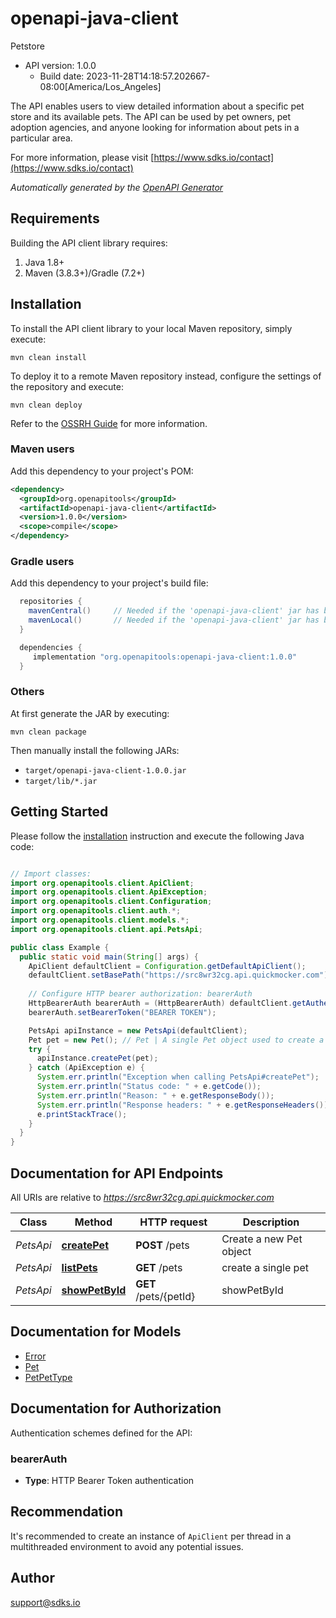 # openapi-java-client

Petstore
- API version: 1.0.0
  - Build date: 2023-11-28T14:18:57.202667-08:00[America/Los_Angeles]

The API enables users to view detailed information about a specific pet store and its available pets. The API can be used by pet owners, pet adoption agencies, and anyone looking for information about pets in a particular area.

  For more information, please visit [https://www.sdks.io/contact](https://www.sdks.io/contact)

*Automatically generated by the [OpenAPI Generator](https://openapi-generator.tech)*


## Requirements

Building the API client library requires:
1. Java 1.8+
2. Maven (3.8.3+)/Gradle (7.2+)

## Installation

To install the API client library to your local Maven repository, simply execute:

```shell
mvn clean install
```

To deploy it to a remote Maven repository instead, configure the settings of the repository and execute:

```shell
mvn clean deploy
```

Refer to the [OSSRH Guide](http://central.sonatype.org/pages/ossrh-guide.html) for more information.

### Maven users

Add this dependency to your project's POM:

```xml
<dependency>
  <groupId>org.openapitools</groupId>
  <artifactId>openapi-java-client</artifactId>
  <version>1.0.0</version>
  <scope>compile</scope>
</dependency>
```

### Gradle users

Add this dependency to your project's build file:

```groovy
  repositories {
    mavenCentral()     // Needed if the 'openapi-java-client' jar has been published to maven central.
    mavenLocal()       // Needed if the 'openapi-java-client' jar has been published to the local maven repo.
  }

  dependencies {
     implementation "org.openapitools:openapi-java-client:1.0.0"
  }
```

### Others

At first generate the JAR by executing:

```shell
mvn clean package
```

Then manually install the following JARs:

* `target/openapi-java-client-1.0.0.jar`
* `target/lib/*.jar`

## Getting Started

Please follow the [installation](#installation) instruction and execute the following Java code:

```java

// Import classes:
import org.openapitools.client.ApiClient;
import org.openapitools.client.ApiException;
import org.openapitools.client.Configuration;
import org.openapitools.client.auth.*;
import org.openapitools.client.models.*;
import org.openapitools.client.api.PetsApi;

public class Example {
  public static void main(String[] args) {
    ApiClient defaultClient = Configuration.getDefaultApiClient();
    defaultClient.setBasePath("https://src8wr32cg.api.quickmocker.com");
    
    // Configure HTTP bearer authorization: bearerAuth
    HttpBearerAuth bearerAuth = (HttpBearerAuth) defaultClient.getAuthentication("bearerAuth");
    bearerAuth.setBearerToken("BEARER TOKEN");

    PetsApi apiInstance = new PetsApi(defaultClient);
    Pet pet = new Pet(); // Pet | A single Pet object used to create a new Pet
    try {
      apiInstance.createPet(pet);
    } catch (ApiException e) {
      System.err.println("Exception when calling PetsApi#createPet");
      System.err.println("Status code: " + e.getCode());
      System.err.println("Reason: " + e.getResponseBody());
      System.err.println("Response headers: " + e.getResponseHeaders());
      e.printStackTrace();
    }
  }
}

```

## Documentation for API Endpoints

All URIs are relative to *https://src8wr32cg.api.quickmocker.com*

Class | Method | HTTP request | Description
------------ | ------------- | ------------- | -------------
*PetsApi* | [**createPet**](docs/PetsApi.md#createPet) | **POST** /pets | Create a new Pet object
*PetsApi* | [**listPets**](docs/PetsApi.md#listPets) | **GET** /pets | create a single pet
*PetsApi* | [**showPetById**](docs/PetsApi.md#showPetById) | **GET** /pets/{petId} | showPetById


## Documentation for Models

 - [Error](docs/Error.md)
 - [Pet](docs/Pet.md)
 - [PetPetType](docs/PetPetType.md)


<a id="documentation-for-authorization"></a>
## Documentation for Authorization


Authentication schemes defined for the API:
<a id="bearerAuth"></a>
### bearerAuth

- **Type**: HTTP Bearer Token authentication


## Recommendation

It's recommended to create an instance of `ApiClient` per thread in a multithreaded environment to avoid any potential issues.

## Author

support@sdks.io

